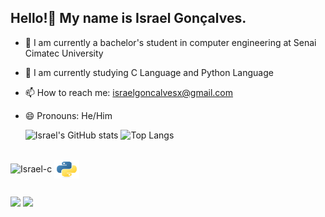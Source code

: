 ## Hello!👋 My name is Israel Gonçalves.

- 🔭 I am currently a bachelor's student in computer engineering at Senai Cimatec University
- 🌱 I am currently studying C Language and Python Language
- 📫 How to reach me: israelgoncalvesx@gmail.com
- 😄 Pronouns: He/Him

  ![Israel's GitHub stats](https://github-readme-stats.vercel.app/api?username=israelgoncalvesx&show_icons=true&theme=dracula)
  ![Top Langs](https://github-readme-stats.vercel.app/api/top-langs/?username=israelgoncalvesx&langs_count=8&theme=dracula)

<div style="display: inline_block"><br> 
  <img align=center alt="Israel-c" height="30" width="40" src="https://upload.wikimedia.org/wikipedia/commons/1/18/C_Programming_Language.svg">
  <img align="center" alt="Israel-Python" height="30" width="40" src="https://raw.githubusercontent.com/devicons/devicon/master/icons/python/python-original.svg">
</div>
  
  ##
 
<div> 
  <a href = "mailto:israelgoncalvesx@gmail.com"><img src="https://img.shields.io/badge/-Gmail-%23333?style=for-the-badge&logo=gmail&logoColor=white" target="_blank"></a>
  <a href="https://linkedin.com/in/israelgoncalvesx" target="_blank"><img src="https://img.shields.io/badge/-LinkedIn-%230077B5?style=for-the-badge&logo=linkedin&logoColor=white" target="_blank"></a> 
  
</div>
